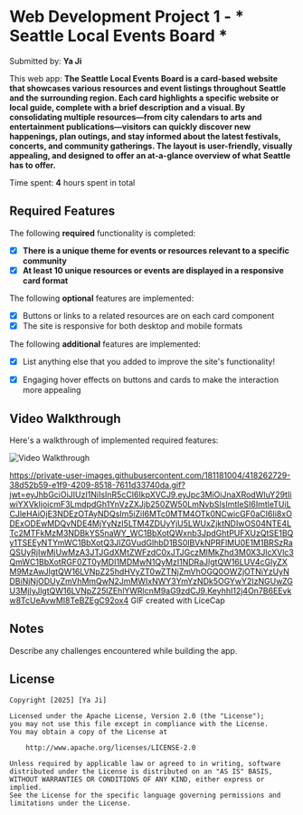 # Web Development Project 1 - * Seattle Local Events Board *

Submitted by: **Ya Ji**

This web app: **The Seattle Local Events Board is a card-based website that showcases various resources and event listings throughout Seattle and the surrounding region. Each card highlights a specific website or local guide, complete with a brief description and a visual. By consolidating multiple resources—from city calendars to arts and entertainment publications—visitors can quickly discover new happenings, plan outings, and stay informed about the latest festivals, concerts, and community gatherings. The layout is user-friendly, visually appealing, and designed to offer an at-a-glance overview of what Seattle has to offer.**

Time spent: **4** hours spent in total

## Required Features

The following **required** functionality is completed:

- [x] **There is a unique theme for events or resources relevant to a specific community**
- [x] **At least 10 unique resources or events are displayed in a responsive card format**

The following **optional** features are implemented:

- [x] Buttons or links to a related resources are on each card component
- [x] The site is responsive for both desktop and mobile formats

The following **additional** features are implemented:

* [x] List anything else that you added to improve the site's functionality!

- [x] Engaging hover effects on buttons and cards to make the interaction more appealing


## Video Walkthrough

Here's a walkthrough of implemented required features:

<img src='https://private-user-images.githubusercontent.com/181181004/418262729-38d52b59-e1f9-4209-8518-7611d33740da.gif?jwt=eyJhbGciOiJIUzI1NiIsInR5cCI6IkpXVCJ9.eyJpc3MiOiJnaXRodWIuY29tIiwiYXVkIjoicmF3LmdpdGh1YnVzZXJjb250ZW50LmNvbSIsImtleSI6ImtleTUiLCJleHAiOjE3NDA4MjEzMzgsIm5iZiI6MTc0MDgyMTAzOCwicGF0aCI6Ii8xODExODEwMDQvNDE4MjYyNzI5LTM4ZDUyYjU5LWUxZjktNDIwOS04NTE4LTc2MTFkMzM3NDBkYS5naWY_WC1BbXotQWxnb3JpdGhtPUFXUzQtSE1BQy1TSEEyNTYmWC1BbXotQ3JlZGVudGlhbD1BS0lBVkNPRFlMU0E1M1BRSzRaQSUyRjIwMjUwMzAxJTJGdXMtZWFzdC0xJTJGczMlMkZhd3M0X3JlcXVlc3QmWC1BbXotRGF0ZT0yMDI1MDMwMVQwOTIzNThaJlgtQW16LUV4cGlyZXM9MzAwJlgtQW16LVNpZ25hdHVyZT1jOTAxNmJlYTI4YmVhYWY2Y2ExMjc4OGEwYzY1Zjc0NmZiMGQwMTBiODc1NTAyZDYwZjQwNTVkNTRmMmE0NDA3JlgtQW16LVNpZ25lZEhlYWRlcnM9aG9zdCJ9.aUG8nKxcnowAsynyKyVBI2w5U7QLp09iwoY2pk8EGC4' title='Video Walkthrough' width='' alt='Video Walkthrough' />

<!-- Replace this with whatever GIF tool you used! -->
https://private-user-images.githubusercontent.com/181181004/418262729-38d52b59-e1f9-4209-8518-7611d33740da.gif?jwt=eyJhbGciOiJIUzI1NiIsInR5cCI6IkpXVCJ9.eyJpc3MiOiJnaXRodWIuY29tIiwiYXVkIjoicmF3LmdpdGh1YnVzZXJjb250ZW50LmNvbSIsImtleSI6ImtleTUiLCJleHAiOjE3NDEzOTAyNDQsIm5iZiI6MTc0MTM4OTk0NCwicGF0aCI6Ii8xODExODEwMDQvNDE4MjYyNzI5LTM4ZDUyYjU5LWUxZjktNDIwOS04NTE4LTc2MTFkMzM3NDBkYS5naWY_WC1BbXotQWxnb3JpdGhtPUFXUzQtSE1BQy1TSEEyNTYmWC1BbXotQ3JlZGVudGlhbD1BS0lBVkNPRFlMU0E1M1BRSzRaQSUyRjIwMjUwMzA3JTJGdXMtZWFzdC0xJTJGczMlMkZhd3M0X3JlcXVlc3QmWC1BbXotRGF0ZT0yMDI1MDMwN1QyMzI1NDRaJlgtQW16LUV4cGlyZXM9MzAwJlgtQW16LVNpZ25hdHVyZT0wZTNjZmVhOGQ0OWZjOTNiYzUyNDBiNjNjODUyZmVhMmQwN2JmMWIxNWY3YmYzNDk5OGYwY2IzNGUwZGU3MjIyJlgtQW16LVNpZ25lZEhlYWRlcnM9aG9zdCJ9.KeyhhI12j4On7B6EEvkw8TcUeAvwMI8TeBZEgC92ox4
GIF created with LiceCap  
<!-- Recommended tools:
[Kap](https://getkap.co/) for macOS
[ScreenToGif](https://www.screentogif.com/) for Windows
[peek](https://github.com/phw/peek) for Linux. -->

## Notes

Describe any challenges encountered while building the app.

## License

    Copyright [2025] [Ya Ji]

    Licensed under the Apache License, Version 2.0 (the "License");
    you may not use this file except in compliance with the License.
    You may obtain a copy of the License at

        http://www.apache.org/licenses/LICENSE-2.0

    Unless required by applicable law or agreed to in writing, software
    distributed under the License is distributed on an "AS IS" BASIS,
    WITHOUT WARRANTIES OR CONDITIONS OF ANY KIND, either express or implied.
    See the License for the specific language governing permissions and
    limitations under the License.